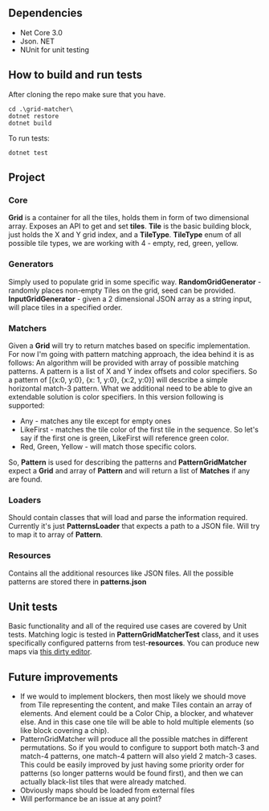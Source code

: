 ## Dependencies
* Net Core 3.0
* Json. NET
* NUnit for unit testing

## How to build and run tests
After cloning the repo make sure that you have.

    cd .\grid-matcher\
    dotnet restore
    dotnet build

To run tests:

    dotnet test

## Project
### Core
**Grid** is a container for all the tiles, holds them in form of two dimensional array. Exposes an API to get and set **tiles**.
**Tile** is the basic building block, just holds the X and Y grid index, and a **TileType**.
**TileType** enum of all possible tile types, we are working with 4 - empty, red, green, yellow.

### Generators
Simply used to populate grid in some specific way.
**RandomGridGenerator** - randomly places non-empty Tiles on the grid, seed can be provided.
**InputGridGenerator** - given a 2 dimensional JSON array as a string input, will place tiles in a specified order. 

### Matchers
Given a **Grid** will try to return matches based on specific implementation.
For now I'm going with pattern matching approach, the idea behind it is as follows:
An algorithm will be provided with array of possible matching patterns. A pattern is a list of X and Y index offsets and color specifiers. So a pattern of [{x:0, y:0}, {x: 1, y:0}, {x:2, y:0}] will describe a simple horizontal match-3 pattern. What we additional need to be able to give an extendable solution is color specifiers. In this version following is supported:
* Any - matches any tile except for empty ones
* LikeFirst - matches the tile color of the first tile in the sequence. So let's say if the first one is green, LikeFirst will reference green color.
* Red, Green, Yellow - will match those specific colors.

So, **Pattern** is used for describing the patterns and **PatternGridMatcher** expect a **Grid** and array of **Pattern** and will return a list of **Matches** if any are found.

### Loaders
Should contain classes that will load and parse the information required. Currently it's just **PatternsLoader** that expects a path to a JSON file. Will try to map it to array of **Pattern**.

### Resources
Contains all the additional resources like JSON files. All the possible patterns are stored there in **patterns.json**

## Unit tests
Basic functionality and all of the required use cases are covered by Unit tests. Matching logic is tested in **PatternGridMatcherTest** class, and it uses specifically configured patterns from test-**resources**.
You can produce new maps via [this dirty editor](https://drabuna.github.io/grid-quick-edit/).

## Future improvements
* If we would to implement blockers, then most likely we should move from Tile representing the content, and make Tiles contain an array of elements. And element could be a Color Chip, a blocker, and whatever else. And in this case one tile will be able to hold multiple elements (so like block covering a chip).
* PatternGridMatcher will produce all the possible matches in different permutations. So if you would to configure to support both match-3 and match-4 patterns, one match-4 pattern will also yield 2 match-3 cases. This could be easily improved by just having some priority order for patterns (so longer patterns would be found first), and then we can actually black-list tiles that were already matched.
* Obviously maps should be loaded from external files
* Will performance be an issue at any point? 
